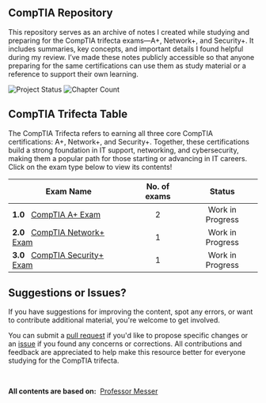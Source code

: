## CompTIA Repository

This repository serves as an archive of notes I created while studying and preparing for the CompTIA trifecta exams—A+, Network+, and Security+. It includes summaries, key concepts, and important details I found helpful during my review. I’ve made these notes publicly accessible so that anyone preparing for the same certifications can use them as study material or a reference to support their own learning.

<p align="left">
  <img src="https://img.shields.io/badge/Status-In Progress-brightgreen?style=flat-square" alt="Project Status" />
  <img src="https://img.shields.io/badge/Current Exam-CompTIA A+-blue?style=flat-square" alt="Chapter Count" />
</p>

## CompTIA Trifecta Table

The CompTIA Trifecta refers to earning all three core CompTIA certifications: A+, Network+, and Security+. Together, these certifications build a strong foundation in IT support, networking, and cybersecurity, making them a popular path for those starting or advancing in IT careers. Click on the exam type below to view its contents!

| Exam Name                                     | No. of exams | Status | 
|---------------------------------------------|:-----------------------:|:----:|
| **1.0** &nbsp;&nbsp;[CompTIA A+ Exam](./CompTIA_A+/A+.md) | 2 | Work in Progress |
| **2.0** &nbsp;&nbsp;[CompTIA Network+ Exam](./CompTIA_N+/N+.md) | 1 | Work in Progress |
| **3.0** &nbsp;&nbsp;[CompTIA Security+ Exam](./CompTIA_S+/S+.md) | 1 | Work in Progress |

## Suggestions or Issues?

If you have suggestions for improving the content, spot any errors, or want to contribute additional material, you're welcome to get involved.

You can submit a [pull request](https://github.com/FrancisIGP/CompTIA_Notes/pulls) if you'd like to propose specific changes or an [issue](https://github.com/FrancisIGP/CCNA-Document/issues) if you found any concerns or corrections. All contributions and feedback are appreciated to help make this resource better for everyone studying for the CompTIA trifecta.

<br>

**All contents are based on:** &nbsp;[Professor Messer](https://www.professormesser.com/)